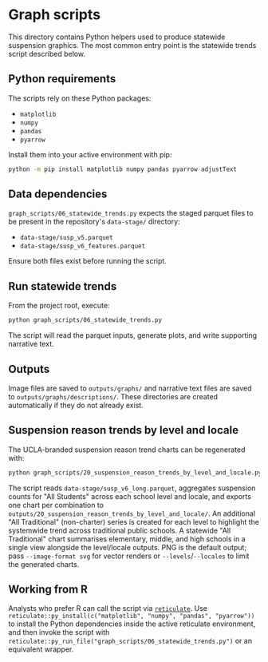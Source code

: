 # Graph scripts

This directory contains Python helpers used to produce statewide suspension graphics. The most common entry point is the statewide trends script described below.

## Python requirements

The scripts rely on these Python packages:

- `matplotlib`
- `numpy`
- `pandas`
- `pyarrow`

Install them into your active environment with pip:

```bash
python -m pip install matplotlib numpy pandas pyarrow adjustText
```

## Data dependencies

`graph_scripts/06_statewide_trends.py` expects the staged parquet files to be present in the repository's `data-stage/` directory:

- `data-stage/susp_v5.parquet`
- `data-stage/susp_v6_features.parquet`

Ensure both files exist before running the script.

## Run statewide trends

From the project root, execute:

```bash
python graph_scripts/06_statewide_trends.py
```

The script will read the parquet inputs, generate plots, and write supporting narrative text.

## Outputs

Image files are saved to `outputs/graphs/` and narrative text files are saved to `outputs/graphs/descriptions/`. These directories are created automatically if they do not already exist.

## Suspension reason trends by level and locale

The UCLA-branded suspension reason trend charts can be regenerated with:

```bash
python graph_scripts/20_suspension_reason_trends_by_level_and_locale.py
```

The script reads `data-stage/susp_v6_long.parquet`, aggregates suspension counts
for "All Students" across each school level and locale, and exports one chart
per combination to `outputs/20_suspension_reason_trends_by_level_and_locale/`.
An additional "All Traditional" (non-charter) series is created for each level
to highlight the systemwide trend across traditional public schools. A
statewide "All Traditional" chart summarises elementary, middle, and high
schools in a single view alongside the level/locale outputs.
PNG is the default output; pass `--image-format svg` for vector renders or
`--levels`/`--locales` to limit the generated charts.

## Working from R

Analysts who prefer R can call the script via [`reticulate`](https://rstudio.github.io/reticulate/). Use `reticulate::py_install(c("matplotlib", "numpy", "pandas", "pyarrow"))` to install the Python dependencies inside the active reticulate environment, and then invoke the script with `reticulate::py_run_file("graph_scripts/06_statewide_trends.py")` or an equivalent wrapper.
